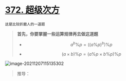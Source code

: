 # [372. 超级次方](https://leetcode-cn.com/problems/super-pow/)

`这是比较折磨人的一道题`

> **首先，你要掌握一些运算规律再去做这道题**
>
> - $$
>   a^b\%p = ((a \% p)^b)\%p
>   $$
>
> - $$
>   (a \times b)\%p=(a\%p\times b\%p)\%p
>   $$

![image-20211207115135302](https://ccurj.oss-cn-beijing.aliyuncs.com/image-20211207115135302.png)

> 推导：
>
> 
